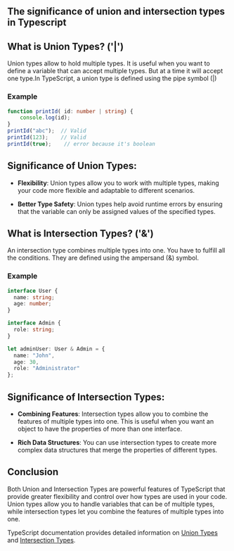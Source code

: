 ## The significance of union and intersection types in Typescript

## What is Union Types?  ('|')
Union types allow to hold multiple types. It is useful when you want to define a variable that can accept multiple types. But at a time it will accept one type.In TypeScript, a union type is defined using the pipe symbol (|)

### Example
``` Typescript
function printId( id: number | string) {
    console.log(id);
}
printId("abc");  // Valid
printId(123);    // Valid
printId(true);    // error because it's boolean

```
## Significance of Union Types:
- **Flexibility**: Union types allow you to work with multiple types, making your code more flexible and adaptable to different scenarios.

- **Better Type Safety**: Union types help avoid runtime errors by ensuring that the variable can only be assigned values of the specified types.

## What is Intersection Types? ('&')
An intersection type combines multiple types into one. You have to fulfill all the conditions. They are defined using the ampersand (&) symbol.

### Example
``` Typescript
interface User {
  name: string;
  age: number;
}

interface Admin {
  role: string;
}

let adminUser: User & Admin = {
  name: "John",
  age: 30,
  role: "Administrator"
};

```
## Significance of Intersection Types:
- **Combining Features**: Intersection types allow you to combine the features of multiple types into one. This is useful when you want an object to have the properties of more than one interface.

- **Rich Data Structures**: You can use intersection types to create more complex data structures that merge the properties of different types.

## Conclusion
Both Union and Intersection Types are powerful features of TypeScript that provide greater flexibility and control over how types are used in your code. Union types allow you to handle variables that can be of multiple types, while intersection types let you combine the features of multiple types into one.

TypeScript documentation provides detailed information on [Union Types][1] and [Intersection Types][2].

[1]: https://www.typescriptlang.org/docs/handbook/2/everyday-types.html#union-types
[2]: https://https://www.typescriptlang.org/docs/handbook/unions-and-intersections.html

